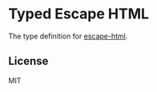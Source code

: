 # Typed Escape HTML

The type definition for [escape-html](https://github.com/component/escape-html).

## License

MIT
